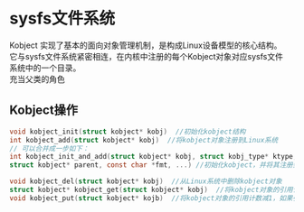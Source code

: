 # sysfs文件系统  
Kobject 实现了基本的面向对象管理机制，是构成Linux设备模型的核心结构。  
它与sysfs文件系统紧密相连，在内核中注册的每个Kobject对象对应sysfs文件  
系统中的一个目录。  
充当父类的角色  
## Kobject操作
``` C
void kobject_init(struct kobject* kobj)  //初始化kobject结构  
int kobject_add(struct kobject* kobj)  //将kobject对象注册到Linux系统  
// 可以合并成一步如下：  
int kobject_init_and_add(struct kobject* kobj, struct kobj_type* ktype,  
struct kobject* parent, const char *fmt, ...) //初始化kobject，并将其注册到Linux系统

void kobject_del(struct kobject* kobj)  //从Linux系统中删除kobject对象
struct kobject* kobject_get(struct kobject* kobj)  //将kobject对象的引用计数加1，同时  返回该对象指针
void kobject_put(struct kobject* kojb)  //将kobject对象的引用计数减1，如果引用计数将为0  则调用release方法释放kobject对象。
```

